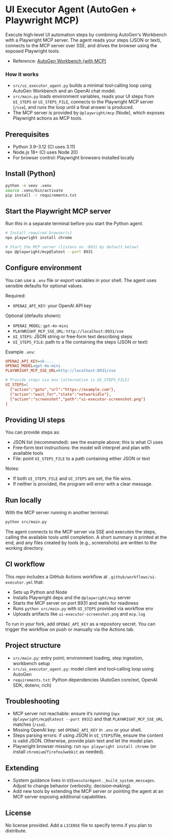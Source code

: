 # UI Executor Agent (AutoGen + Playwright MCP)

Execute high‑level UI automation steps by combining AutoGen's Workbench with a Playwright MCP server. The agent reads your steps (JSON or text), connects to the MCP server over SSE, and drives the browser using the exposed Playwright tools.

- Reference: [AutoGen Workbench (with MCP)](https://microsoft.github.io/autogen/stable/user-guide/core-user-guide/components/workbench.html)

### How it works
- `src/ui_executor_agent.py` builds a minimal tool‑calling loop using AutoGen Workbench and an OpenAI chat model.
- `src/main.py` loads environment variables, reads your UI steps from `UI_STEPS` or `UI_STEPS_FILE`, connects to the Playwright MCP server (`/sse`), and runs the loop until a final answer is produced.
- The MCP server is provided by `@playwright/mcp` (Node), which exposes Playwright actions as MCP tools.

## Prerequisites
- Python 3.9–3.12 (CI uses 3.11)
- Node.js 18+ (CI uses Node 20)
- For browser control: Playwright browsers installed locally

## Install (Python)
```bash
python -m venv .venv
source .venv/bin/activate
pip install -r requirements.txt
```

## Start the Playwright MCP server
Run this in a separate terminal before you start the Python agent.
```bash
# Install required browser(s)
npx playwright install chrome

# Start the MCP server (listens on :8931 by default below)
npx @playwright/mcp@latest --port 8931
```

## Configure environment
You can use a `.env` file or export variables in your shell. The agent uses sensible defaults for optional values.

Required:
- `OPENAI_API_KEY`: your OpenAI API key

Optional (defaults shown):
- `OPENAI_MODEL`: `gpt-4o-mini`
- `PLAYWRIGHT_MCP_SSE_URL`: `http://localhost:8931/sse`
- `UI_STEPS`: JSON string or free‑form text describing steps
- `UI_STEPS_FILE`: path to a file containing the steps (JSON or text)

Example `.env`:
```ini
OPENAI_API_KEY=sk-...
OPENAI_MODEL=gpt-4o-mini
PLAYWRIGHT_MCP_SSE_URL=http://localhost:8931/sse

# Provide steps via env (alternative is UI_STEPS_FILE)
UI_STEPS=[
  {"action":"goto","url":"https://example.com"},
  {"action":"wait_for","state":"networkidle"},
  {"action":"screenshot","path":"ui-executor-screenshot.png"}
]
```

## Providing UI steps
You can provide steps as:
- JSON list (recommended): see the example above; this is what CI uses
- Free‑form text instructions: the model will interpret and plan with available tools
- File: point `UI_STEPS_FILE` to a path containing either JSON or text

Notes:
- If both `UI_STEPS_FILE` and `UI_STEPS` are set, the file wins.
- If neither is provided, the program will error with a clear message.

## Run locally
With the MCP server running in another terminal:
```bash
python src/main.py
```

The agent connects to the MCP server via SSE and executes the steps, calling the available tools until completion. A short summary is printed at the end, and any files created by tools (e.g., screenshots) are written to the working directory.

## CI workflow
This repo includes a GitHub Actions workflow at `.github/workflows/ui-executor.yml` that:
- Sets up Python and Node
- Installs Playwright deps and the `@playwright/mcp` server
- Starts the MCP server on port 8931 and waits for readiness
- Runs `python src/main.py` with `UI_STEPS` provided via workflow env
- Uploads artifacts like `ui-executor-screenshot.png` and `mcp.log`

To run in your fork, add `OPENAI_API_KEY` as a repository secret. You can trigger the workflow on push or manually via the Actions tab.

## Project structure
- `src/main.py`: entry point; environment loading, step ingestion, workbench setup
- `src/ui_executor_agent.py`: model client and tool‑calling loop using AutoGen
- `requirements.txt`: Python dependencies (AutoGen core/ext, OpenAI SDK, dotenv, rich)

## Troubleshooting
- MCP server not reachable: ensure it’s running (`npx @playwright/mcp@latest --port 8931`) and that `PLAYWRIGHT_MCP_SSE_URL` matches (`/sse`).
- Missing OpenAI key: set `OPENAI_API_KEY` in `.env` or your shell.
- Steps parsing errors: if using JSON in `UI_STEPS`/file, ensure the content is valid JSON. Otherwise, provide plain text and let the model plan.
- Playwright browser missing: run `npx playwright install chrome` (or install `chromium`/`firefox`/`webkit` as needed).

## Extending
- System guidance lives in `UIExecutorAgent._build_system_messages`. Adjust to change behavior (verbosity, decision‑making).
- Add new tools by extending the MCP server or pointing the agent at an MCP server exposing additional capabilities.

## License
No license provided. Add a `LICENSE` file to specify terms if you plan to distribute.
